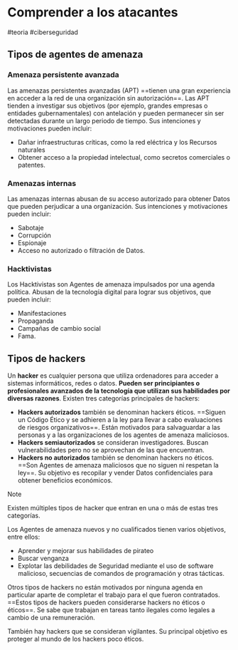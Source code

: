 # Comprender a los atacantes
#teoria #ciberseguridad

## Tipos de agentes de amenaza
### Amenaza persistente avanzada
Las amenazas persistentes avanzadas (APT) ==tienen una gran experiencia en acceder a la red de una organización sin autorización==. Las APT tienden a investigar sus objetivos (por ejemplo, grandes empresas o entidades gubernamentales) con antelación y pueden permanecer sin ser detectadas durante un largo periodo de tiempo. Sus intenciones y motivaciones pueden incluir:

- Dañar infraestructuras críticas, como la red eléctrica y los Recursos naturales
- Obtener acceso a la propiedad intelectual, como secretos comerciales o patentes.
### Amenazas internas
Las amenazas internas abusan de su acceso autorizado para obtener Datos que pueden perjudicar a una organización. Sus intenciones y motivaciones pueden incluir:

- Sabotaje
- Corrupción
- Espionaje
- Acceso no autorizado o filtración de Datos.
### Hacktivistas
Los Hacktivistas son Agentes de amenaza impulsados por una agenda política. Abusan de la tecnología digital para lograr sus objetivos, que pueden incluir:

- Manifestaciones
- Propaganda
- Campañas de cambio social
- Fama.
## Tipos de hackers
Un **hacker** es cualquier persona que utiliza ordenadores para acceder a sistemas informáticos, redes o datos. **Pueden ser principiantes o profesionales avanzados de la tecnología que utilizan sus habilidades por diversas razones**. Existen tres categorías principales de hackers:

- **Hackers autorizados** también se denominan hackers éticos. ==Siguen un Código Ético y se adhieren a la ley para llevar a cabo evaluaciones de riesgos organizativos==. Están motivados para salvaguardar a las personas y a las organizaciones de los agentes de amenaza maliciosos.
- **Hackers semiautorizados** se consideran investigadores. Buscan vulnerabilidades pero no se aprovechan de las que encuentran.
- **Hackers no autorizados** también se denominan hackers no éticos. ==Son Agentes de amenaza maliciosos que no siguen ni respetan la ley==. Su objetivo es recopilar y vender Datos confidenciales para obtener beneficios económicos.

>[!note]
>Existen múltiples tipos de hacker que entran en una o más de estas tres categorías.

Los Agentes de amenaza nuevos y no cualificados tienen varios objetivos, entre ellos:

- Aprender y mejorar sus habilidades de pirateo
- Buscar venganza
- Explotar las debilidades de Seguridad mediante el uso de software malicioso, secuencias de comandos de programación y otras tácticas.

Otros tipos de hackers no están motivados por ninguna agenda en particular aparte de completar el trabajo para el que fueron contratados. ==Estos tipos de hackers pueden considerarse hackers no éticos o éticos==. Se sabe que trabajan en tareas tanto ilegales como legales a cambio de una remuneración.

También hay hackers que se consideran vigilantes. Su principal objetivo es proteger al mundo de los hackers poco éticos.